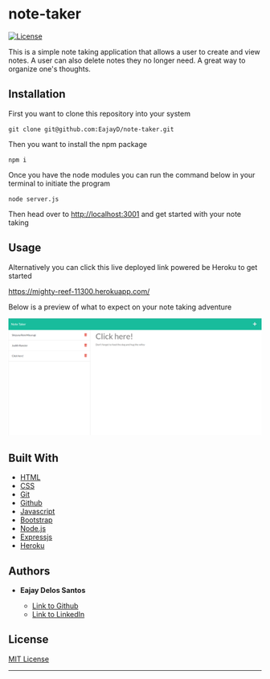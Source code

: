 # note-taker

[![License](https://img.shields.io/badge/license-MIT-blue)](https://opensource.org/licenses/MIT)

This is a simple note taking application that allows a user to create and view notes. A user can also delete notes they no longer need. A great way to organize one's thoughts.


## Installation

 First you want to clone this repository into your system

  ```
  git clone git@github.com:EajayD/note-taker.git
  ```

  Then you want to install the npm package 

  ```
  npm i 
  ```

  Once you have the node modules you can run the command below in your terminal to initiate the program

  ```
  node server.js
  ```

  Then head over to <a href = "http://localhost:3001">http://localhost:3001</a> and get started with your note taking

## Usage

Alternatively you can click this live deployed link powered be Heroku to get started

<a href =" https://mighty-reef-11300.herokuapp.com/">https://mighty-reef-11300.herokuapp.com/</a>

Below is a preview of what to expect on your note taking adventure

<img src="./public/Screenshot.png" alt="preview">

## Built With

* [HTML](https://developer.mozilla.org/en-US/docs/Web/HTML)
* [CSS](https://developer.mozilla.org/en-US/docs/Web/CSS)
* [Git](https://git-scm.com/about)
* [Github](https://github.com/)
* [Javascript](https://developer.mozilla.org/en-US/docs/Web/JavaScript)
* [Bootstrap](https://getbootstrap.com/docs/5.0/getting-started/introduction/)
* [Node.js](https://nodejs.org/en/docs/)
* [Expressjs](https://www.npmjs.com/package/express)
* [Heroku](https://devcenter.heroku.com/)


## Authors

* **Eajay Delos Santos** 

    - [Link to Github](https://github.com/EajayD)
    - [Link to LinkedIn](https://www.linkedin.com/in/eajay-delos-santos-912950214/)

## License
  
 [MIT License](https://opensource.org/licenses/MIT)
  
  ---



